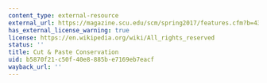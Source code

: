 ```yaml
---
content_type: external-resource
external_url: https://magazine.scu.edu/scm/spring2017/features.cfm?b=439&c=24021
has_external_license_warning: true
license: https://en.wikipedia.org/wiki/All_rights_reserved
status: ''
title: Cut & Paste Conservation
uid: b5870f21-c50f-40e8-885b-e7169eb7eacf
wayback_url: ''
---
```

